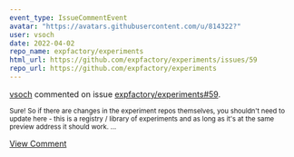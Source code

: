 ```yaml
---
event_type: IssueCommentEvent
avatar: "https://avatars.githubusercontent.com/u/814322?"
user: vsoch
date: 2022-04-02
repo_name: expfactory/experiments
html_url: https://github.com/expfactory/experiments/issues/59
repo_url: https://github.com/expfactory/experiments
---
```


<a href='https://github.com/vsoch' target='_blank'>vsoch</a> commented on issue <a href='https://github.com/expfactory/experiments/issues/59' target='_blank'>expfactory/experiments#59</a>.

<small>Sure! So if there are changes in the experiment repos themselves, you shouldn't need to update here - this is a registry / library of experiments and as long as it's at the same preview address it should work....</small>

<a href='https://github.com/expfactory/experiments/issues/59' target='_blank'>View Comment</a>